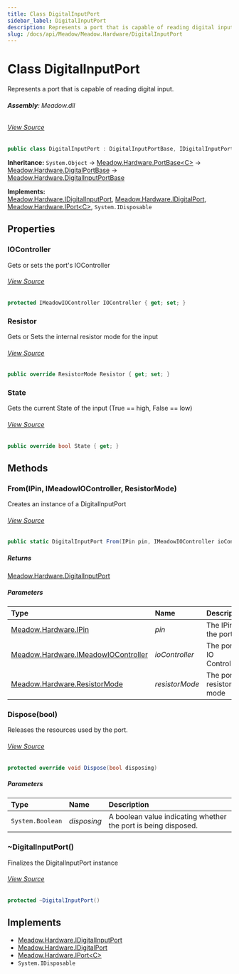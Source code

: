 ```yaml
---
title: Class DigitalInputPort
sidebar_label: DigitalInputPort
description: Represents a port that is capable of reading digital input.
slug: /docs/api/Meadow/Meadow.Hardware/DigitalInputPort
---
```

# Class DigitalInputPort
Represents a port that is capable of reading digital input.

###### **Assembly**: Meadow.dll
###### [View Source](https://github.com/WildernessLabs/Meadow.Core.git/blob/develop/source/Meadow.Core/Hardware/DigitalInputPort.cs#L9)
```csharp title="Declaration"
public class DigitalInputPort : DigitalInputPortBase, IDigitalInputPort, IDigitalPort, IPort<IDigitalChannelInfo>, IDisposable
```
**Inheritance:** `System.Object` -> [Meadow.Hardware.PortBase&lt;C&gt;](../Meadow.Hardware/PortBase`C`) -> [Meadow.Hardware.DigitalPortBase](../Meadow.Hardware/DigitalPortBase) -> [Meadow.Hardware.DigitalInputPortBase](../Meadow.Hardware/DigitalInputPortBase)

**Implements:**  
[Meadow.Hardware.IDigitalInputPort](../Meadow.Hardware/IDigitalInputPort), [Meadow.Hardware.IDigitalPort](../Meadow.Hardware/IDigitalPort), [Meadow.Hardware.IPort&lt;C&gt;](../Meadow.Hardware/IPort`C`), `System.IDisposable`

## Properties
### IOController
Gets or sets the port's IOController
###### [View Source](https://github.com/WildernessLabs/Meadow.Core.git/blob/develop/source/Meadow.Core/Hardware/DigitalInputPort.cs#L16)
```csharp title="Declaration"
protected IMeadowIOController IOController { get; set; }
```
### Resistor
Gets or Sets the internal resistor mode for the input
###### [View Source](https://github.com/WildernessLabs/Meadow.Core.git/blob/develop/source/Meadow.Core/Hardware/DigitalInputPort.cs#L74)
```csharp title="Declaration"
public override ResistorMode Resistor { get; set; }
```
### State
Gets the current State of the input (True == high, False == low)
###### [View Source](https://github.com/WildernessLabs/Meadow.Core.git/blob/develop/source/Meadow.Core/Hardware/DigitalInputPort.cs#L113)
```csharp title="Declaration"
public override bool State { get; }
```
## Methods
### From(IPin, IMeadowIOController, ResistorMode)
Creates an instance of a DigitalInputPort
###### [View Source](https://github.com/WildernessLabs/Meadow.Core.git/blob/develop/source/Meadow.Core/Hardware/DigitalInputPort.cs#L54)
```csharp title="Declaration"
public static DigitalInputPort From(IPin pin, IMeadowIOController ioController, ResistorMode resistorMode)
```

##### Returns

[Meadow.Hardware.DigitalInputPort](../Meadow.Hardware/DigitalInputPort)

##### Parameters

| Type | Name | Description |
|:--- |:--- |:--- |
| [Meadow.Hardware.IPin](../Meadow.Hardware/IPin) | *pin* | The IPin for the port |
| [Meadow.Hardware.IMeadowIOController](../Meadow.Hardware/IMeadowIOController) | *ioController* | The port's IO Controller |
| [Meadow.Hardware.ResistorMode](../Meadow.Hardware/ResistorMode) | *resistorMode* | The port's resistor mode |

### Dispose(bool)
Releases the resources used by the port.
###### [View Source](https://github.com/WildernessLabs/Meadow.Core.git/blob/develop/source/Meadow.Core/Hardware/DigitalInputPort.cs#L85)
```csharp title="Declaration"
protected override void Dispose(bool disposing)
```

##### Parameters

| Type | Name | Description |
|:--- |:--- |:--- |
| `System.Boolean` | *disposing* | A boolean value indicating whether the port is being disposed. |

### ~DigitalInputPort()
Finalizes the DigitalInputPort instance
###### [View Source](https://github.com/WildernessLabs/Meadow.Core.git/blob/develop/source/Meadow.Core/Hardware/DigitalInputPort.cs#L105)
```csharp title="Declaration"
protected ~DigitalInputPort()
```

## Implements

* [Meadow.Hardware.IDigitalInputPort](../Meadow.Hardware/IDigitalInputPort)
* [Meadow.Hardware.IDigitalPort](../Meadow.Hardware/IDigitalPort)
* [Meadow.Hardware.IPort&lt;C&gt;](../Meadow.Hardware/IPort`C`)
* `System.IDisposable`
